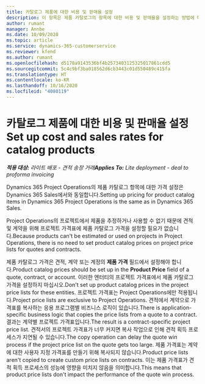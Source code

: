 ```yaml
---
title: 카탈로그 제품에 대한 비용 및 판매율 설정
description: 이 항목은 제품 카탈로그의 항목에 대한 비용 및 판매율을 설정하는 방법에 대한 정보를 제공합니다.
author: rumant
manager: Annbe
ms.date: 10/09/2020
ms.topic: article
ms.service: dynamics-365-customerservice
ms.reviewer: kfend
ms.author: rumant
ms.openlocfilehash: d5178a9143536bf4b2573403125325017861cdd5
ms.sourcegitcommit: 5c4c9bf3ba018562d6cb3443c01d550489c415fa
ms.translationtype: HT
ms.contentlocale: ko-KR
ms.lasthandoff: 10/16/2020
ms.locfileid: "4080119"
---
```

# <a name="set-up-cost-and-sales-rates-for-catalog-products"></a><span data-ttu-id="453be-103">카탈로그 제품에 대한 비용 및 판매율 설정</span><span class="sxs-lookup"><span data-stu-id="453be-103">Set up cost and sales rates for catalog products</span></span>

<span data-ttu-id="453be-104">_**적용 대상:** 라이트 배포 - 견적 송장 거래_</span><span class="sxs-lookup"><span data-stu-id="453be-104">_**Applies To:** Lite deployment - deal to proforma invoicing_</span></span>


<span data-ttu-id="453be-105">Dynamics 365 Project Operations의 제품 카탈로그 항목에 대한 가격 설정은 Dynamics 365 Sales에서와 동일합니다.</span><span class="sxs-lookup"><span data-stu-id="453be-105">Setting up pricing for product catalog items in Dynamics 365 Project Operations is the same as in Dynamics 365 Sales.</span></span>

<span data-ttu-id="453be-106">Project Operations의 프로젝트에서 제품을 추정하거나 사용할 수 없기 때문에 견적 및 계약을 위해 프로젝트 가격표에 제품 카탈로그 가격을 설정할 필요가 없습니다.</span><span class="sxs-lookup"><span data-stu-id="453be-106">Because products can't be estimated or used on projects in Project Operations, there is no need to set product catalog prices on project price lists for quotes and contracts.</span></span>

<span data-ttu-id="453be-107">제품 카탈로그 가격은 견적, 계약 또는 계정의 **제품 가격** 필드에서 설정해야 합니다.</span><span class="sxs-lookup"><span data-stu-id="453be-107">Product catalog prices should be set up in the **Product Price** field of a quote, contract, or account.</span></span> <span data-ttu-id="453be-108">이러한 엔터티의 프로젝트 가격표에서 제품 카탈로그 가격을 설정하지 마십시오.</span><span class="sxs-lookup"><span data-stu-id="453be-108">Don't set up product catalog prices in the project price lists for these entities.</span></span> <span data-ttu-id="453be-109">프로젝트 가격표는 Project Operations에만 적용됩니다.</span><span class="sxs-lookup"><span data-stu-id="453be-109">Project price lists are exclusive to Project Operations.</span></span> <span data-ttu-id="453be-110">견적에서 계약으로 가격표를 복사하는 응용 프로그램별 비즈니스 로직이 있습니다.</span><span class="sxs-lookup"><span data-stu-id="453be-110">There is application-specific business logic that copies the price lists from a quote to a contract.</span></span> <span data-ttu-id="453be-111">결과는 계약별 프로젝트 가격표입니다.</span><span class="sxs-lookup"><span data-stu-id="453be-111">The result is a contract-specific project price list.</span></span> <span data-ttu-id="453be-112">견적서의 프로젝트 가격표가 너무 커지면 복사 작업으로 인해 견적 획득 프로세스가 지연될 수 있습니다.</span><span class="sxs-lookup"><span data-stu-id="453be-112">The copy operation can delay the quote win process if the project price list on the quote gets too large.</span></span> <span data-ttu-id="453be-113">제품 가격표는 계약에 대한 사용자 지정 가격표를 만들기 위해 복사되지 않습니다.</span><span class="sxs-lookup"><span data-stu-id="453be-113">Product price lists aren't copied to create custom price lists on contracts.</span></span> <span data-ttu-id="453be-114">이는 제품 가격표가 견적 획득 프로세스의 성능에 영향을 미치지 않음을 의미합니다.</span><span class="sxs-lookup"><span data-stu-id="453be-114">This means that product price lists don't impact the performance of the quote win process.</span></span>
